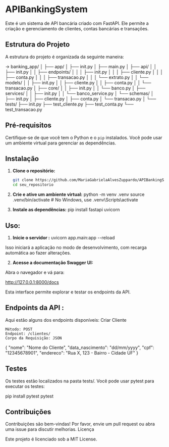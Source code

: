 # APIBankingSystem

Este é um sistema de API bancária criado com FastAPI. Ele permite a criação e gerenciamento de clientes, contas bancárias e transações.

## Estrutura do Projeto

A estrutura do projeto é organizada da seguinte maneira:

-> banking_app/ │ ├── app/ │ ├── init.py │ ├── main.py │ ├── api/ │ │ ├── init.py │ │ ├── endpoints/ │ │ │ ├── init.py │ │ │ ├── cliente.py │ │ │ ├── conta.py │ │ │ ├── transacao.py │ │ │ └── extrato.py │ │ └── models/ │ │ ├── init.py │ │ ├── cliente.py │ │ ├── conta.py │ │ └── transacao.py │ ├── core/ │ │ ├── init.py │ │ └── banco.py │ ├── services/ │ │ ├── init.py │ │ └── banco_service.py │ └── schemas/ │ ├── init.py │ ├── cliente.py │ ├── conta.py │ └── transacao.py │ └── tests/ ├── init.py ├── test_cliente.py ├── test_conta.py └── test_transacao.py


## Pré-requisitos

Certifique-se de que você tem o Python e o `pip` instalados. Você pode usar um ambiente virtual para gerenciar as dependências.

## Instalação

1. **Clone o repositório:**

   ```bash
   git clone https://github.com/MariaGabrielaAlvesZuppardo/APIBankingSystem.git
   cd seu_repositorio

2. **Crie e ative um ambiente virtual:**
python -m venv .venv
source .venv/bin/activate  # No Windows, use .venv\Scripts\activate

3. **Instale as dependências:** 
pip install fastapi uvicorn

## Uso: 

1. **Inicie o servidor :** 
uvicorn app.main:app --reload

Isso iniciará a aplicação no modo de desenvolvimento, com recarga automática ao fazer alterações.

2. **Acesse a documentação Swagger UI:**

Abra o navegador e vá para:

http://127.0.0.1:8000/docs

Esta interface permite explorar e testar os endpoints da API.

## Endpoints da API : 

Aqui estão alguns dos endpoints disponíveis:
Criar Cliente

    Método: POST
    Endpoint: /clientes/
    Corpo da Requisição: JSON

{
  "nome": "Nome do Cliente",
  "data_nascimento": "dd/mm/yyyy",
  "cpf": "12345678901",
  "endereco": "Rua X, 123 - Bairro - Cidade UF"
}


## Testes

Os testes estão localizados na pasta tests/. Você pode usar pytest para executar os testes:

pip install pytest
pytest

## Contribuições

Contribuições são bem-vindas! Por favor, envie um pull request ou abra uma issue para discutir melhorias.
Licença

Este projeto é licenciado sob a MIT License.